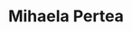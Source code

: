 ---
title: "Mihaela Pertea"
collection: references
# image: "/images/Tz-Pin_Lu.jpg"
permalink: /references/Mihaela_Pertea
institute: "Department of Computer Science, Center of Computational Biology, Johns Hopkins University"
location: "Baltimore, MD"
email: "mpertea@jhu.edu"
website: "http://ccb.jhu.edu/people/mpertea/"
google_scholar: "https://scholar.google.com/citations?user=fKjqGyEAAAAJ&hl=en"
# phone: "+886-2-3366-8042"
# fax: False
# address: "Room 518, No.17, Xu-Zhou Rd., Taipei, TAIWAN 10055"
---